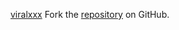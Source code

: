 [viralxxx](https://viralxxx.pages.dev)
Fork the [repository](https://github.com/harlahsaduki) on GitHub.